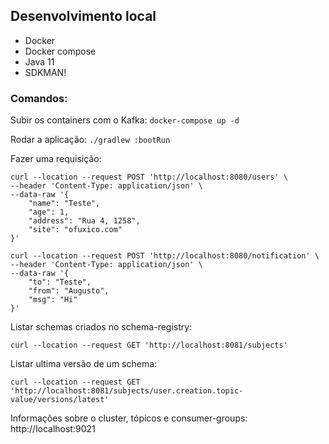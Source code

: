 
## Desenvolvimento local

* Docker
* Docker compose
* Java 11
* SDKMAN!

### Comandos:

Subir os containers com o Kafka: `docker-compose up -d`

Rodar a aplicação: `./gradlew :bootRun`

Fazer uma requisição:
```shell
curl --location --request POST 'http://localhost:8080/users' \
--header 'Content-Type: application/json' \
--data-raw '{
    "name": "Teste",
    "age": 1,
    "address": "Rua 4, 1258",
    "site": "ofuxico.com"
}'
```


```shell
curl --location --request POST 'http://localhost:8080/notification' \
--header 'Content-Type: application/json' \
--data-raw '{
    "to": "Teste",
    "from": "Augusto",
    "msg": "Hi"
}'
```

Listar schemas criados no schema-registry: 
```shell
curl --location --request GET 'http://localhost:8081/subjects'
```

Listar ultima versão de um schema:
```shell
curl --location --request GET 'http://localhost:8081/subjects/user.creation.topic-value/versions/latest'
```

Informações sobre o cluster, tópicos e consumer-groups:
http://localhost:9021
